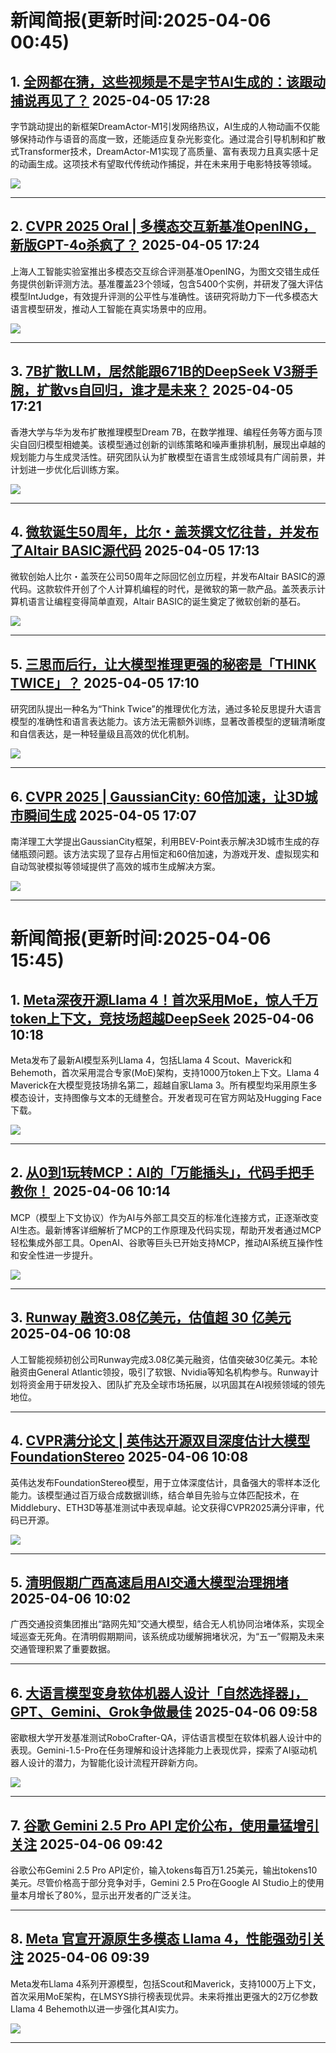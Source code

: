 # 新闻简报(更新时间:2025-04-06 00:45)

## 1. [全网都在猜，这些视频是不是字节AI生成的：该跟动捕说再见了？](https://www.jiqizhixin.com/articles/2025-04-05-6)   2025-04-05 17:28

字节跳动提出的新框架DreamActor-M1引发网络热议，AI生成的人物动画不仅能够保持动作与语音的高度一致，还能适应复杂光影变化。通过混合引导机制和扩散式Transformer技术，DreamActor-M1实现了高质量、富有表现力且真实感十足的动画生成。这项技术有望取代传统动作捕捉，并在未来用于电影特技等领域。

![](https://image.jiqizhixin.com/uploads/editor/8acb417e-ed2f-48e6-af2c-cfe79c143e6a/640.png)


---

## 2. [CVPR 2025 Oral | 多模态交互新基准OpenING，新版GPT-4o杀疯了？](https://www.jiqizhixin.com/articles/2025-04-05-5)   2025-04-05 17:24

上海人工智能实验室推出多模态交互综合评测基准OpenING，为图文交错生成任务提供创新评测方法。基准覆盖23个领域，包含5400个实例，并研发了强大评估模型IntJudge，有效提升评测的公平性与准确性。该研究将助力下一代多模态大语言模型研发，推动人工智能在真实场景中的应用。

![](https://image.jiqizhixin.com/uploads/editor/846978d7-7f13-4719-8849-598b4a37745f/640.png)


---

## 3. [7B扩散LLM，居然能跟671B的DeepSeek V3掰手腕，扩散vs自回归，谁才是未来？](https://www.jiqizhixin.com/articles/2025-04-05-4)   2025-04-05 17:21

香港大学与华为发布扩散推理模型Dream 7B，在数学推理、编程任务等方面与顶尖自回归模型相媲美。该模型通过创新的训练策略和噪声重排机制，展现出卓越的规划能力与生成灵活性。研究团队认为扩散模型在语言生成领域具有广阔前景，并计划进一步优化后训练方案。

![](https://image.jiqizhixin.com/uploads/editor/d5523245-3a9b-45a9-a813-3ffff85b9adc/640.png)


---

## 4. [微软诞生50周年，比尔・盖茨撰文忆往昔，并发布了Altair BASIC源代码](https://www.jiqizhixin.com/articles/2025-04-05-3)   2025-04-05 17:13

微软创始人比尔・盖茨在公司50周年之际回忆创立历程，并发布Altair BASIC的源代码。这款软件开创了个人计算机编程的时代，是微软的第一款产品。盖茨表示计算机语言让编程变得简单直观，Altair BASIC的诞生奠定了微软创新的基石。

![](https://image.jiqizhixin.com/uploads/editor/83707ed8-1f59-491f-bba7-263cb41b4375/640.png)


---

## 5. [三思而后行，让大模型推理更强的秘密是「THINK TWICE」？](https://www.jiqizhixin.com/articles/2025-04-05-2)   2025-04-05 17:10

研究团队提出一种名为“Think Twice”的推理优化方法，通过多轮反思提升大语言模型的准确性和语言表达能力。该方法无需额外训练，显著改善模型的逻辑清晰度和自信表达，是一种轻量级且高效的优化机制。

![](https://image.jiqizhixin.com/uploads/editor/39b175ac-6d6e-46d3-8a22-e265e2876a76/640.png)


---

## 6. [CVPR 2025 | GaussianCity: 60倍加速，让3D城市瞬间生成](https://www.jiqizhixin.com/articles/2025-04-05)   2025-04-05 17:07

南洋理工大学提出GaussianCity框架，利用BEV-Point表示解决3D城市生成的存储瓶颈问题。该方法实现了显存占用恒定和60倍加速，为游戏开发、虚拟现实和自动驾驶模拟等领域提供了高效的城市生成解决方案。

![](https://image.jiqizhixin.com/uploads/editor/535b5617-68f2-49fe-a4a8-4e3f76f6ab6a/640.png)


---


# 新闻简报(更新时间:2025-04-06 15:45)

## 1. [Meta深夜开源Llama 4！首次采用MoE，惊人千万token上下文，竞技场超越DeepSeek](https://www.jiqizhixin.com/articles/2025-04-06-4)   2025-04-06 10:18

Meta发布了最新AI模型系列Llama 4，包括Llama 4 Scout、Maverick和Behemoth，首次采用混合专家(MoE)架构，支持1000万token上下文。Llama 4 Maverick在大模型竞技场排名第二，超越自家Llama 3。所有模型均采用原生多模态设计，支持图像与文本的无缝整合。开发者现可在官方网站及Hugging Face下载。

![](https://image.jiqizhixin.com/uploads/editor/bbe18880-8bee-4885-a7aa-a2390e0f1669/640.png)

---

## 2. [从0到1玩转MCP：AI的「万能插头」，代码手把手教你！](https://www.jiqizhixin.com/articles/2025-04-06-3)   2025-04-06 10:14

MCP（模型上下文协议）作为AI与外部工具交互的标准化连接方式，正逐渐改变AI生态。最新博客详细解析了MCP的工作原理及代码实现，帮助开发者通过MCP轻松集成外部工具。OpenAI、谷歌等巨头已开始支持MCP，推动AI系统互操作性和安全性进一步提升。

![](https://image.jiqizhixin.com/uploads/editor/97c9b89d-8bab-41f2-afe6-cd6bf8af1a18/640.png)

---

## 3. [Runway 融资3.08亿美元，估值超 30 亿美元](https://www.aibase.com/zh/news/16867)   2025-04-06 10:08

人工智能视频初创公司Runway完成3.08亿美元融资，估值突破30亿美元。本轮融资由General Atlantic领投，吸引了软银、Nvidia等知名机构参与。Runway计划将资金用于研发投入、团队扩充及全球市场拓展，以巩固其在AI视频领域的领先地位。

---

## 4. [CVPR满分论文 | 英伟达开源双目深度估计大模型FoundationStereo](https://www.jiqizhixin.com/articles/2025-04-06-2)   2025-04-06 10:08

英伟达发布FoundationStereo模型，用于立体深度估计，具备强大的零样本泛化能力。该模型通过百万级合成数据训练，结合单目先验与立体匹配技术，在Middlebury、ETH3D等基准测试中表现卓越。论文获得CVPR2025满分评审，代码已开源。

![](https://image.jiqizhixin.com/uploads/editor/236b918b-b2cf-43a2-a054-6427f5984971/640.png)

---

## 5. [清明假期广西高速启用AI交通大模型治理拥堵](https://www.aibase.com/zh/news/16866)   2025-04-06 10:02

广西交通投资集团推出“路网先知”交通大模型，结合无人机协同治堵体系，实现全域巡查无死角。在清明假期期间，该系统成功缓解拥堵状况，为“五一”假期及未来交通管理积累了重要数据。

---

## 6. [大语言模型变身软体机器人设计「自然选择器」，GPT、Gemini、Grok争做最佳](https://www.jiqizhixin.com/articles/2025-04-06)   2025-04-06 09:58

密歇根大学开发基准测试RoboCrafter-QA，评估语言模型在软体机器人设计中的表现。Gemini-1.5-Pro在任务理解和设计选择能力上表现优异，探索了AI驱动机器人设计的潜力，为智能化设计流程开辟新方向。

![](https://image.jiqizhixin.com/uploads/editor/3b6f0016-389e-42c7-a479-9a544a59b89d/640.png)

---

## 7. [谷歌 Gemini 2.5 Pro API 定价公布，使用量猛增引关注](https://www.aibase.com/zh/news/16865)   2025-04-06 09:42

谷歌公布Gemini 2.5 Pro API定价，输入tokens每百万1.25美元，输出tokens10美元。尽管价格高于部分竞争对手，Gemini 2.5 Pro在Google AI Studio上的使用量本月增长了80%，显示出开发者的广泛关注。

---

## 8. [Meta 官宣开源原生多模态 Llama 4，性能强劲引关注](https://www.aibase.com/zh/news/16864)   2025-04-06 09:39

Meta发布Llama 4系列开源模型，包括Scout和Maverick，支持1000万上下文，首次采用MoE架构，在LMSYS排行榜表现优异。未来将推出更强大的2万亿参数Llama 4 Behemoth以进一步强化其AI实力。

![](https://upload.chinaz.com/2025/0406/6387952914235214277972693.png)

---
